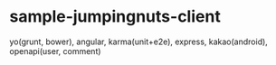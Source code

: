 sample-jumpingnuts-client
=========================

yo(grunt, bower), angular, karma(unit+e2e), express,  kakao(android), openapi(user, comment)
